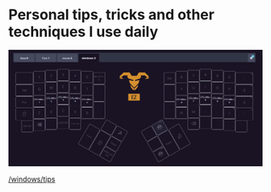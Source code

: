 # Personal tips, tricks and other techniques I use daily
![keyboard layout](keyboard-layout.png)

[/windows/tips](/windows/tips.md)

